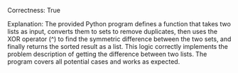 Correctness: True

Explanation: The provided Python program defines a function that takes two lists as input, converts them to sets to remove duplicates, then uses the XOR operator (^) to find the symmetric difference between the two sets, and finally returns the sorted result as a list. This logic correctly implements the problem description of getting the difference between two lists. The program covers all potential cases and works as expected.